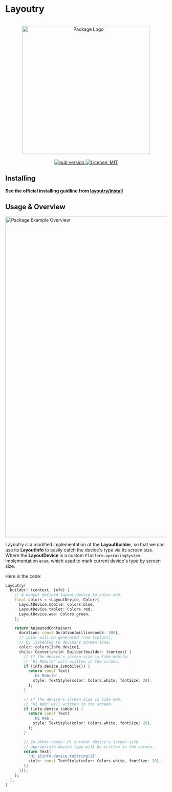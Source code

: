 # Layoutry

<p align="center">
 <br>
 <img width="400" src="https://user-images.githubusercontent.com/59066341/211650854-e7350bd8-aba9-430b-a216-057c126e7354.svg" alt="Package Logo">
 <br>
 <br>
 <a href="https://pub.dev/packages/layoutry">
  <img src="https://img.shields.io/pub/v/layoutry?color=blue" alt="pub version" />
 </a>
  <a href="https://github.com/theiskaa/layoutry/blob/main/LICENSE">
    <img src="https://img.shields.io/badge/License-MIT-red.svg"
      alt="License: MIT" />
  </a>
</p>

## Installing
**See the official installing guidline from [layoutry/install](https://pub.dev/packages/layoutry/install)**

## Usage & Overview

<img width="1000" src="https://user-images.githubusercontent.com/59066341/211651068-27f5ca62-4d0d-44fa-b87d-7924605c017c.gif" alt="Package Example Overview">

Layoutry is a modified implementation of the **LayoutBuilder**, so that we can use its **LayoutInfo** to easily catch the device's type via its screen size.
Where the **LayoutDevice** is a custom `Platform.operatingSystem` implementation `enum`, which used to mark current device's type by screen size.

Here is the code:
```dart
Layoutry(
  builder: (context, info) {
    // A manual defined layout-device to color map.
    final colors = <LayoutDevice, Color>{
      LayoutDevice.mobile: Colors.blue,
      LayoutDevice.tablet: Colors.red,
      LayoutDevice.web: Colors.green,
    };

    return AnimatedContainer(
      duration: const Duration(milliseconds: 500),
      // color will be generated from [colors],
      // by listening to device's screen size.
      color: colors[info.device],
      child: Center(child: Builder(builder: (context) {
        // If the device's screen size is like mobile:
        // "Hi Mobile" will written in the screen.
        if (info.device.isMobile()) {
          return const Text(
            'Hi Mobile',
            style: TextStyle(color: Colors.white, fontSize: 20),
          );
        }

        // If the device's screen size is like web:
        // "Hi Web" will written in the screen.
        if (info.device.isWeb()) {
          return const Text(
            'Hi Web',
            style: TextStyle(color: Colors.white, fontSize: 20),
          );
        }

        // In other cases: Hi current device's screen size
        // appropriate device type will be written in the screen.
        return Text(
          'Hi ${info.device.toString()}',
          style: const TextStyle(color: Colors.white, fontSize: 20),
        );
      })),
    );
  },
)
```
